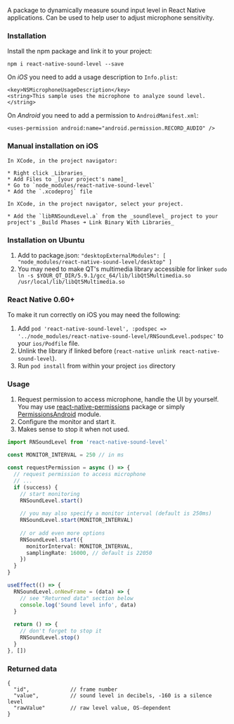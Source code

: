 A package to dynamically measure sound input level in React Native applications.
Can be used to help user to adjust microphone sensitivity.

### Installation

Install the npm package and link it to your project:

```
npm i react-native-sound-level --save
```

On *iOS* you need to add a usage description to `Info.plist`:

```
<key>NSMicrophoneUsageDescription</key>
<string>This sample uses the microphone to analyze sound level.</string>
```

On *Android* you need to add a permission to `AndroidManifest.xml`:

```
<uses-permission android:name="android.permission.RECORD_AUDIO" />
```

### Manual installation on iOS
```
In XCode, in the project navigator:

* Right click _Libraries_
* Add Files to _[your project's name]_
* Go to `node_modules/react-native-sound-level`
* Add the `.xcodeproj` file

In XCode, in the project navigator, select your project.

* Add the `libRNSoundLevel.a` from the _soundlevel_ project to your project's _Build Phases ➜ Link Binary With Libraries_
```

### Installation on Ubuntu
1. Add to package.json: `"desktopExternalModules": [ "node_modules/react-native-sound-level/desktop" ]`
2. You may need to make QT's multimedia library accessible for linker
`sudo ln -s $YOUR_QT_DIR/5.9.1/gcc_64/lib/libQt5Multimedia.so /usr/local/lib/libQt5Multimedia.so`


### React Native 0.60+
To make it run correctly on iOS you may need the following:
1. Add `pod 'react-native-sound-level', :podspec => '../node_modules/react-native-sound-level/RNSoundLevel.podspec'` to your `ios/Podfile` file.
2. Unlink the library if linked before (`react-native unlink react-native-sound-level`).
3. Run `pod install` from within your project `ios` directory


### Usage

1. Request permission to access microphone, handle the UI by yourself.
You may use [react-native-permissions](https://www.npmjs.com/package/react-native-permissions) package or simply
[PermissionsAndroid](https://reactnative.dev/docs/permissionsandroid) module.
2. Configure the monitor and start it.
3. Makes sense to stop it when not used.

```ts
import RNSoundLevel from 'react-native-sound-level'

const MONITOR_INTERVAL = 250 // in ms

const requestPermission = async () => {
  // request permission to access microphone
  // ...
  if (success) {
    // start monitoring
    RNSoundLevel.start()
    
    // you may also specify a monitor interval (default is 250ms)
    RNSoundLevel.start(MONITOR_INTERVAL)
    
    // or add even more options
    RNSoundLevel.start({
      monitorInterval: MONITOR_INTERVAL,
      samplingRate: 16000, // default is 22050
    })
  }
}

useEffect(() => {
  RNSoundLevel.onNewFrame = (data) => {
    // see "Returned data" section below
    console.log('Sound level info', data)
  }
  
  return () => {
    // don't forget to stop it
    RNSoundLevel.stop()
  }
}, [])

```

### Returned data
```
{
  "id",             // frame number
  "value",          // sound level in decibels, -160 is a silence level
  "rawValue"        // raw level value, OS-dependent
}
```
